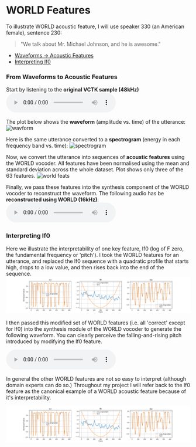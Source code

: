 # WORLD Features

To illustrate WORLD acoustic feature, I will use speaker 330 (an American female), sentence 230:  

> "We talk about Mr. Michael Johnson, and he is awesome."




* [Waveforms -> Acoustic Features](#from-waveforms-to-acoustic-features)
* [Interpreting lf0](#interpreting-lf0)

### From Waveforms to Acoustic Features
Start by listening to the **original VCTK sample (48kHz)**
<audio src="master/world_features_exploration/p330_230.wav" controls></audio>

The plot below shows the **waveform** (amplitude vs. time) of the utterance:
![wavform](vctk/world_features_exporation/p330_230_orig.png)

Here is the same utterance converted to a **spectrogram** (energy in each frequency band vs. time):
![spectrogram](vctk/world_features_exporation/p330_230_orig_spectro.png)

Now, we convert the utterance into sequences of **acoustic features** using the WORLD vocoder. All features have been normalised using the mean and standard deviation across the whole dataset. Plot shows only three of the 63 features.
![world feats](vctk/world_features_exporation/world_feats_301_117.png)


Finally, we pass these features into the synthesis component of the WORLD vocoder to reconstruct the waveform. 
The following audio has be **reconstructed using WORLD (16kHz)**:
<audio src="master/world_features_exploration/p330_230_12.wav" controls></audio>


### Interpreting lf0

Here we illustrate the interpretability of one key feature, lf0 (log of F zero, the fundamental frequency or 'pitch'). I took the WORLD features for an utterance, and replaced the lf0 sequence with a quadratic profile that starts high, drops to a low value, and then rises back into the end of the sequence. 
![lf0_hack](master/world_features_exploration/michael_johnson_hack_main_feats.png)

I then passed this modified set of WORLD features (i.e. all 'correct' except for lf0) into the synthesis module of the WORLD vocoder to generate the following waveform. You can clearly perceive the falling-and-rising pitch introduced by modifying the lf0 feature.

<audio src="master/world_features_exploration/michael_johnson_lf0__hack.wav" controls></audio>

In general the other WORLD features are not so easy to interpret (although domain experts can do so.) Throughout my project I will refer back to the lf0 feature as the canonical example of a WORLD acoustic feature because of it's interpretability.

![lf0_hack](master/world_features_exploration/michael_johnson_hack_main_feats.png)